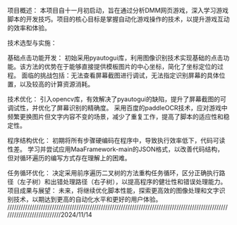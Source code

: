项目概述：
本项目自十一月初启动，旨在通过分析DMM网页游戏，深入学习游戏脚本的开发技巧。项目的核心目标是掌握自动化游戏操作的技术，以提升游戏互动的效率和体验。

技术选型与实施：

基础点击功能开发：
初始采用pyautogui库，利用图像识别技术实现基础的点击功能。该方法的优势在于能够直接提供模板图片的中心坐标，简化了坐标定位的过程。
面临的挑战包括：无法查看屏幕截图进行调试，无法指定识别屏幕的具体位置，以及较高的计算资源消耗。

技术优化：
引入opencv库，有效解决了pyautogui的缺陷，提升了屏幕截图的可调试性，并优化了屏幕识别的精确度。
采用百度的paddleOCR技术，应对游戏中频繁更换图片但文字内容不变的场景，减少了重复工作，提高了脚本的适应性和稳定性。

程序结构优化：
初期将所有步骤硬编码在程序中，导致执行效率低下，代码可读性差。
学习并尝试应用MaaFramework-main的JSON格式，以改善代码结构，但对循环遍历的编写方式存在理解上的困难。

任务循环优化：
决定采用前序遍历二叉树的方法重构任务循环，区分正确执行路径（左子树）和出错处理路径（右子树），以提高程序的健壮性和错误处理能力。
项目成果与展望：
未来，将继续优化脚本性能，探索更高效的图像处理和文字识别技术，以期达到更高的自动化水平和更好的用户体验。
///////////////////////////////////////////////////////////////////////////////////////////////////////////////////////////2024/11/14
